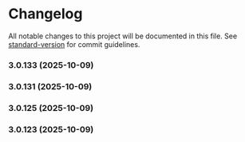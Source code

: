 # Changelog

All notable changes to this project will be documented in this file. See [standard-version](https://github.com/conventional-changelog/standard-version) for commit guidelines.

### 3.0.133 (2025-10-09)

### 3.0.131 (2025-10-09)

### 3.0.125 (2025-10-09)

### 3.0.123 (2025-10-09)
